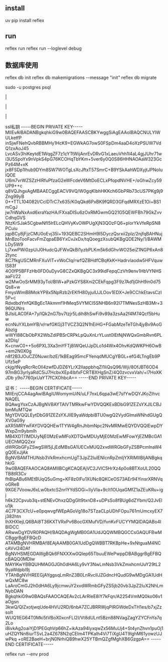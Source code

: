 ## install 
uv pip install reflex
## run

reflex run 
reflex run --loglevel debug

## 数据库使用
reflex db init
reflex db makemigrations --message "init"
reflex db migrate

sudo -u postgres psql

<!-- 流程 -->

<!-- 购买完 -->
|
<!-- 关联notion -->
|
<!-- 保存notion的token和pageId -->
|
<!-- 运行同步指令 -->

ssl私钥
-----BEGIN PRIVATE KEY-----
MIIEvAIBADANBgkqhkiG9w0BAQEFAASCBKYwggSiAgEAAoIBAQCNULYlWULketfP
inSjwFNehQvbRBBMHy1HcK9+EGWkAG7owS0FSpDm4aaD4oXzPSUW7VdQ1zxAoJ45
LvcASv3hiKeytdE1WqgZF7z1cYTtWijAnrEvDRvG1xLaeuVhh1I4aL4gjJUhr71w
i3U5SpoYx9nVpkS4pG76KCOHqTbYKm+5ver6y0Q0S86HHNAOAaW323GcPz64M+xK
jx8FSDp1lhub9DYm8SW7WOTgLsXcJftxT57SmrC+B9YSkAahWDXyjtJPNoIulQOE
U6m7vrWZSZzHIRfuPfzaG2eWFcdeV6MtDoECLxPfopdNVHE+/oGhwZcy59UP9++c
q8VQJhgxAgMBAAECggEACV9VQ/W0gqKlbhHKKch6GbPRb73cUS7PKg9j9Zng99yB
0++TTL104082I/CclDTrC7x635/K0qQkd6PxBK9fQRD3GFqdMRXzE1Oi+BS1mCgJ
jw7nWaNxAxd6xraYazHA/FXxaDISu6zOxRMGwmGQ21G5QEWFBh79GkZvvCdhqGVS
NtzKrSJak5CgbwNfI5lrELcQHVyKvOWPUgXjN3QOzFQ6+plorYkVfeRpSN8PCuiu
jqpBCy8jFjzCMU0oEvj35l+193QEBC2SHmH9l5DyczQsrxii2plz/2njfqBAHNuj
MnBzoTooFacvFmZqpaEB6YxCvJxDx/tqQoegzXsubQKBgQDE2Ny/1/BAWMLDy5W9
Lj7xwPWi0zpUiJ0HudcQJFWxQkBi1yzbPLKm5k6dGhvWO25eiZ1NGP6xAn82tync
8C7fkgUSCMRnFXuVlT+vWoCIq/rwfQZBHdfCBqKkK+Hadrvlaodw5HFVquwlS83f
4O0fP5BFFzHb0FD0uDyvG8CZxQKBgQC3x99idFepqCzVh9env1HbVYNHSaaFl/22
w2MwOoSrMM93yTol/BlW+aPzkGYS8Xni2CEkFqpg3F9z7Ad1jGhH9in0d75Qs8+w
FmysWlmB8MokYP8x5NpRzb2rEKfH80yjulUJLOov1EDX+Je9CChkEtavsCzI5P+c
RdxdbdYnfQKBgEcTAkmmf1HMeq5VYMCI5SNHB6n92I7TMNesSzHB3Mr+396QUNrs
BJlsiLAC0FA+7y/lQk2nG7bv7tzjr5Ldih8hSwFi9v89a3zsAa2f4M74Qcf5bHuw
ecnNuYXLbmYB/v/rwfGKGj3TVCZ3Q2N1hEiHG+FGabMzeTeTGh4jyBv9AoGAbzlg
wWYl88CbObPX2WbZdIPBSrCRPkLpQuXnLrYLust0lEtNjNWQxGmbRvn6PLa2DIq/
K+cnwC0++5o6PXL3Xa3mYFTj8lWQeUJpDLo1d4Wx4OhvKdQWKPH6OwB+em2N0X0g
n8f2B3JOuCZ0Nuwr/bzE/1kBEag95mcFYenqdMUCgYBGL+efG4LTngEb9PUfz5eP
ckjg/tNyqRcrRcOll4zwfDJDZ6YLrX2IIappbhqZI1IiQsQ96/Wji/8OfJBT6OD4
97mBG3yrlyaRdC5iJ7HcbvXEp4IbfxFCRTBXHgSnZ/4Q0zvcvxVah/+l7HoXKJDb
y9o7760jxUaYT7fCXOhbcA==
-----END PRIVATE KEY-----

证书：
-----BEGIN CERTIFICATE-----
MIIEnjCCA4agAwIBAgIUWomymUiN/uLF7nxL6qpa3wE7sfYwDQYJKoZIhvcNAQEL
BQAwgYsxCzAJBgNVBAYTAlVTMRkwFwYDVQQKExBDbG91ZEZsYXJlLCBJbmMuMTQw
MgYDVQQLEytDbG91ZEZsYXJlIE9yaWdpbiBTU0wgQ2VydGlmaWNhdGUgQXV0aG9y
aXR5MRYwFAYDVQQHEw1TYW4gRnJhbmNpc2NvMRMwEQYDVQQIEwpDYWxpZm9ybmlh
MB4XDTI1MDUyNjE0MzEwMFoXDTQwMDUyMjE0MzEwMFowYjEZMBcGA1UEChMQQ2xv
dWRGbGFyZSwgSW5jLjEdMBsGA1UECxMUQ2xvdWRGbGFyZSBPcmlnaW4gQ0ExJjAk
BgNVBAMTHUNsb3VkRmxhcmUgT3JpZ2luIENlcnRpZmljYXRlMIIBIjANBgkqhkiG
9w0BAQEFAAOCAQ8AMIIBCgKCAQEAjVC2JVlC5HrXz4p0o8BTXoUL20QQTB8tR3Cv
fhBlpABu6MEtBUqQ5uGmg+KF8z0lFu1XUNc8QKCeOS73AEr94YinsrXRNVqoGRe8
9XGE7VoowJ6xLw0bxtcS2nrlYYdSOGi+IIyVIa+9cIt1OUqaGMfZ1aZEuKRu+igj
h6k22Cpvub3q+stENEvOhxzQDgGlt9txnD8+uDPsSo8fBUg6dZYbm/Q2JvElu1jk
4C7F3CX7cU+e0pqwvgfWEpAGoVg18o7STzaCLpUDhFOpu761mUmcxyEX7j382htn
lhXHXlejLQ6BAi8T36KXTVRxPv6BocGXMufVD/fvnKvFUCYYMQIDAQABo4IBIDCC
ARwwDgYDVR0PAQH/BAQDAgWgMB0GA1UdJQQWMBQGCCsGAQUFBwMCBggrBgEFBQcD
ATAMBgNVHRMBAf8EAjAAMB0GA1UdDgQWBBT7RKBpHe+9xNtguaM4NCcAVvl24DAf
BgNVHSMEGDAWgBQk6FNXXXw0QIep65TbuuEWePwppDBABggrBgEFBQcBAQQ0MDIw
MAYIKwYBBQUHMAGGJGh0dHA6Ly9vY3NwLmNsb3VkZmxhcmUuY29tL29yaWdpbl9j
YTAhBgNVHREEGjAYggsqLmRnZ3B0LnRvcIIJZGdncHQudG9wMDgGA1UdHwQxMC8w
LaAroCmGJ2h0dHA6Ly9jcmwuY2xvdWRmbGFyZS5jb20vb3JpZ2luX2NhLmNybDAN
BgkqhkiG9w0BAQsFAAOCAQEAv2cLArRleE8iY7kFqn/A2254VmMQ0ko06v1aOgsn
3kwQ/QIZxotjwqUde4HVU2RD/6nbA7ZCJBRRWjqPIRGWdeDxTH1es/b7xjZzsoIt
WUQ1lEG64T0Mki5tVBoX0xcnFLl2I/Vt8dULnt5Bzn88NVagZagYZYCFnYa7q2Lo
i8ivkAg2oaiYjD1PEGqhVp66hZ+ikAza94lyxqwZx56MuUj4+St4ynZhvn1puOj1
uHZQYNn8iurTSvL2a4Z678N2qCElm4TPKaIh4Vi7TiXgU4T9lghM61yowzUJwPkq
+oRE2BaeH+brjN0NrhiQB9hwX25YTBmQZgfMghXB6GzgpA==
-----END CERTIFICATE-----


reflex run --env prod